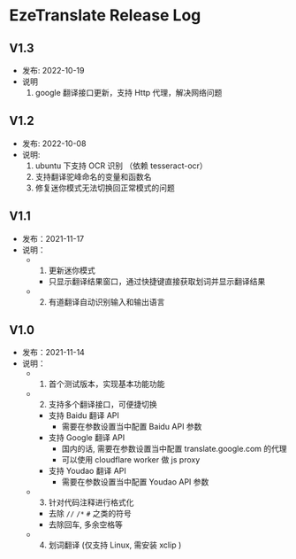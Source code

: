 # EzeTranslate Release Log

## V1.3
- 发布: 2022-10-19
- 说明
  1. google 翻译接口更新，支持 Http 代理，解决网络问题

## V1.2
- 发布: 2022-10-08
- 说明:
  1. ubuntu 下支持 OCR 识别 （依赖 tesseract-ocr）
  2. 支持翻译驼峰命名的变量和函数名
  3. 修复迷你模式无法切换回正常模式的问题

## V1.1
- 发布：2021-11-17
- 说明：
  - 1. 更新迷你模式
    - 只显示翻译结果窗口，通过快捷键直接获取划词并显示翻译结果
  - 2. 有道翻译自动识别输入和输出语言
  
## V1.0
- 发布：2021-11-14
- 说明：
  - 1. 首个测试版本，实现基本功能功能
  - 2. 支持多个翻译接口，可便捷切换
    - 支持 Baidu 翻译 API
      - 需要在参数设置当中配置 Baidu API 参数
    - 支持 Google 翻译 API
      - 国内的话, 需要在参数设置当中配置 translate.google.com 的代理
      - 可以使用 cloudflare worker 做 js proxy
    - 支持 Youdao 翻译 API
      - 需要在参数设置当中配置 Youdao API 参数
  - 3. 针对代码注释进行格式化
    - 去除 `//` `/*` `#` 之类的符号
    - 去除回车, 多余空格等
  - 4. 划词翻译 (仅支持 Linux, 需安装 xclip )

